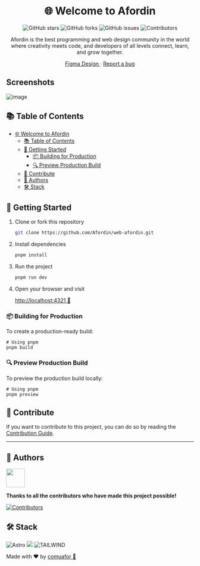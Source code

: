 <div align="center">

# 🌐 Welcome to Afordin

![GitHub stars](https://img.shields.io/github/stars/Afordin/web-afordin?style=social)
![GitHub forks](https://img.shields.io/github/forks/Afordin/web-afordin?style=social)
![GitHub issues](https://img.shields.io/github/issues/Afordin/web-afordin)
![Contributors](https://img.shields.io/github/contributors/Afordin/web-afordin)

Afordin is the best programming and web design community in the world where creativity meets code, and developers of all levels connect, learn, and grow together.

[Figma Design
](https://www.figma.com/design/pEtssqjyqA41RouHEgV5xU/Afordin-Designs?node-id=0-1&t=SRrsgqnxyVxQHBhd-1) · [Report a bug](https://github.com/Afordin/web-afordin/issues)

</div>

## Screenshots

![image](https://i.imgur.com/yZOGJjL.png)

## 📚 Table of Contents

- [🌐 Welcome to Afordin](#-welcome-to-afordin)
  - [📚 Table of Contents](#-table-of-contents)
  - [🚀 Getting Started](#-getting-started)
    - [📦 Building for Production](#-building-for-production)
    - [🔍 Preview Production Build](#-preview-production-build)
  - [🤝 Contribute](#-contribute)
  - [👥 Authors](#-authors)
  - [🛠️ Stack](#️-stack)

## 🚀 Getting Started

1. Clone or fork this repository

   ```sh
   git clone https://github.com/Afordin/web-afordin.git
   ```

2. Install dependencies

   ```bash
   pnpm install
   ```

3. Run the project
   ```bash
   pnpm run dev
   ```
4. Open your browser and visit

   [http://localhost:4321 🌺](http://localhost:4321)

### 📦 Building for Production

To create a production-ready build:

```shellscript
# Using pnpm
pnpm build
```

### 🔍 Preview Production Build

To preview the production build locally:

```shellscript
# Using pnpm
pnpm preview
```

## 🤝 Contribute

If you want to contribute to this project, you can do so by reading the [Contribution Guide](./CONTRIBUTING.md).

---

## 👥 Authors

<a href="https://github.com/afordigital">
   <img width="50px" src="https://avatars.githubusercontent.com/u/43246362?v=4" />
</a>

**Thanks to all the contributors who have made this project possible!**

[![Contributors](https://contrib.rocks/image?repo=Afordin/web-afordin&)](https://github.com/Afordin/web-afordin/graphs/contributors)

## 🛠️ Stack

![Astro](https://img.shields.io/badge/Astro-ff5d01?style=for-the-badge&logo=astro&logoColor=ff5d0100&labelColor=191919) <img src= "https://img.shields.io/badge/typescript-%23007ACC.svg?style=for-the-badge&logo=typescript&logoColor=white"> ![TAILWIND](https://img.shields.io/badge/Tailwind_CSS-grey?style=for-the-badge&logo=tailwind-css&logoColor=38B2AC)

Made with ❤️ by [comuafor 🐀](https://discord.com/invite/comuafor)
